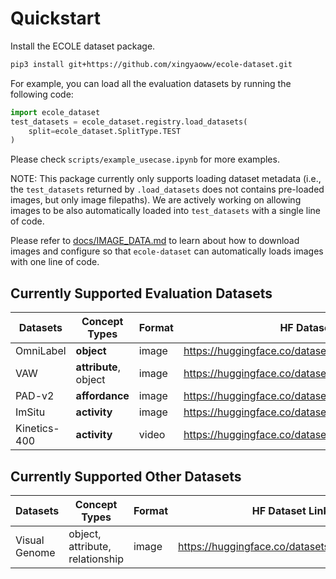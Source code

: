 # Quickstart

Install the ECOLE dataset package.

```bash
pip3 install git+https://github.com/xingyaoww/ecole-dataset.git
```

For example, you can load all the evaluation datasets by running the following code:

```python
import ecole_dataset
test_datasets = ecole_dataset.registry.load_datasets(
    split=ecole_dataset.SplitType.TEST
)
```

Please check `scripts/example_usecase.ipynb` for more examples.

NOTE: This package currently only supports loading dataset metadata (i.e., the `test_datasets` returned by `.load_datasets` does not contains pre-loaded images, but only image filepaths). We are actively working on allowing images to be also automatically loaded into `test_datasets` with a single line of code.

Please refer to [docs/IMAGE_DATA.md](docs/IMAGE_DATA.md) to learn about how to download images and configure so that `ecole-dataset` can automatically loads images with one line of code.


## Currently Supported Evaluation Datasets

| Datasets | Concept Types | Format | HF Dataset Link | Official Repo/Homepage |
|----------|----------|----------|----------|----------|
| OmniLabel | **object** | image | https://huggingface.co/datasets/xingyaoww/omnilabel | https://www.omnilabel.org/dataset/download |
| VAW | **attribute**, object | image | https://huggingface.co/datasets/mikewang/vaw | https://github.com/adobe-research/vaw_dataset#dataset-setup |
| PAD-v2 | **affordance** | image | https://huggingface.co/datasets/mikewang/padv2 | https://github.com/lhc1224/OSAD_Net |
| ImSitu | **activity** | image | https://huggingface.co/datasets/mikewang/imsitu | https://github.com/my89/imSitu |
| Kinetics-400 | **activity** | video | https://huggingface.co/datasets/AlexFierro9/Kinetics400 | https://www.deepmind.com/open-source/kinetics |

## Currently Supported Other Datasets

| Datasets | Concept Types | Format | HF Dataset Link | Official Repo/Homepage |
|----------|----------|----------|----------|----------|
| Visual Genome | object, attribute, relationship | image | https://huggingface.co/datasets/visual_genome | https://homes.cs.washington.edu/~ranjay/visualgenome/index.html |
